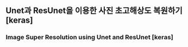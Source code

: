 Unet과 ResUnet을 이용한 사진 초고해상도 복원하기 [keras]
-------------------------------------------------------
### Image Super Resolution using Unet and ResUnet [keras]

